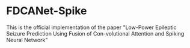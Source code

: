 # FDCANet-Spike

This is the official implementation of the paper "Low-Power Epileptic Seizure Prediction Using Fusion of Con-volutional Attention and Spiking Neural Network"
